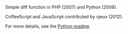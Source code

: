 Simple diff function in PHP (2007) and Python (2008).

CoffeeScript and JavaScript contributed by vjeux (2012).

For more details, see the [Python readme](simplediff/python/README.md)
